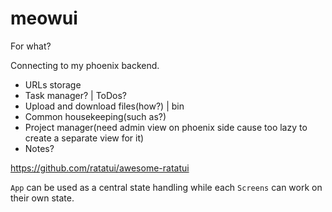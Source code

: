# meowui

For what?

Connecting to my phoenix backend.

- URLs storage
- Task manager? | ToDos?
- Upload and download files(how?) | bin
- Common housekeeping(such as?)
- Project manager(need admin view on phoenix side cause too lazy to create a separate view for it)
- Notes?

https://github.com/ratatui/awesome-ratatui

`App` can be used as a central state handling while each `Screens` can work on their own state.
